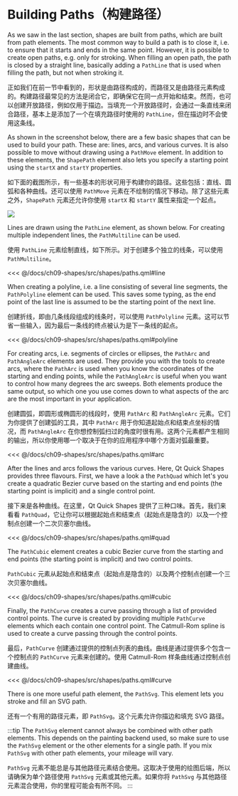 # Building Paths（构建路径）

As we saw in the last section, shapes are built from paths, which are built from path elements. The most common way to build a path is to close it, i.e. to ensure that it starts and ends in the same point. However, it is possible to create open paths, e.g. only for stroking. When filling an open path, the path is closed by a straight line, basically adding a ``PathLine`` that is used when filling the path, but not when stroking it.

正如我们在前一节中看到的，形状是由路径构成的，而路径又是由路径元素构成的。构建路径最常见的方法是闭合它，即确保它在同一点开始和结束。然而，也可以创建开放路径，例如仅用于描边。当填充一个开放路径时，会通过一条直线来闭合路径，基本上是添加了一个在填充路径时使用的 ``PathLine``，但在描边时不会使用这条线。

As shown in the screenshot below, there are a few basic shapes that can be used to build your path. These are: lines, arcs, and various curves. It is also possible to move without drawing using a ``PathMove`` element. In addition to these elements, the ``ShapePath`` element also lets you specify a starting point using the ``startX`` and ``startY`` properties.

如下面的截图所示，有一些基本的形状可用于构建你的路径。这些包括：直线、圆弧和各种曲线。还可以使用 ``PathMove`` 元素在不绘制的情况下移动。除了这些元素之外，``ShapePath`` 元素还允许你使用 ``startX`` 和 ``startY`` 属性来指定一个起点。

![](./assets/automatic/paths.png)

Lines are drawn using the ``PathLine`` element, as shown below. For creating multiple independent lines, the ``PathMultiline`` can be used.

使用 ``PathLine`` 元素绘制直线，如下所示。对于创建多个独立的线条，可以使用 ``PathMultiline``。

<<< @/docs/ch09-shapes/src/shapes/paths.qml#line

When creating a polyline, i.e. a line consisting of several line segments, the ``PathPolyline`` element can be used. This saves some typing, as the end point of the last line is assumed to be the starting point of the next line.

创建折线，即由几条线段组成的线条时，可以使用 ``PathPolyline`` 元素。这可以节省一些输入，因为最后一条线的终点被认为是下一条线的起点。

<<< @/docs/ch09-shapes/src/shapes/paths.qml#polyline

For creating arcs, i.e. segments of circles or ellipses, the ``PathArc`` and ``PathAngleArc`` elements are used. They provide you with the tools to create arcs, where the ``PathArc`` is used when you know the coordinates of the starting and ending points, while the ``PathAngleArc`` is useful when you want to control how many degrees the arc sweeps. Both elements produce the same output, so which one you use comes down to what aspects of the arc are the most important in your application.

创建圆弧，即圆形或椭圆形的线段时，使用 ``PathArc`` 和 ``PathAngleArc`` 元素。它们为你提供了创建弧的工具，其中 ``PathArc`` 用于你知道起始点和结束点坐标的情况，而 ``PathAngleArc`` 在你想控制弧扫过的角度时很有用。这两个元素都产生相同的输出，所以你使用哪一个取决于在你的应用程序中哪个方面对弧最重要。

<<< @/docs/ch09-shapes/src/shapes/paths.qml#arc

After the lines and arcs follows the various curves. Here, Qt Quick Shapes provides three flavours. First, we have a look a the ``PathQuad`` which let's you create a quadratic Bezier curve based on the starting and end points (the starting point is implicit) and a single control point.

接下来是各种曲线。在这里，Qt Quick Shapes 提供了三种口味。首先，我们来看看 ``PathQuad``，它让你可以根据起始点和结束点（起始点是隐含的）以及一个控制点创建一个二次贝塞尔曲线。

<<< @/docs/ch09-shapes/src/shapes/paths.qml#quad

The ``PathCubic`` element creates a cubic Bezier curve from the starting and end points (the starting point is implicit) and two control points.

``PathCubic`` 元素从起始点和结束点（起始点是隐含的）以及两个控制点创建一个三次贝塞尔曲线。

<<< @/docs/ch09-shapes/src/shapes/paths.qml#cubic

Finally, the ``PathCurve`` creates a curve passing through a list of provided control points. The curve is created by providing multiple ``PathCurve`` elements which each contain one control point. The Catmull-Rom spline is used to create a curve passing through the control points.

最后，``PathCurve`` 创建通过提供的控制点列表的曲线。曲线是通过提供多个包含一个控制点的 ``PathCurve`` 元素来创建的。使用 Catmull-Rom 样条曲线通过控制点创建曲线。

<<< @/docs/ch09-shapes/src/shapes/paths.qml#curve

There is one more useful path element, the ``PathSvg``. This element lets you stroke and fill an SVG path.

还有一个有用的路径元素，即 ``PathSvg``。这个元素允许你描边和填充 SVG 路径。

:::tip
The ``PathSvg`` element cannot always be combined with other path elements. This depends on the painting backend used, so make sure to use the ``PathSvg`` element or the other elements for a single path. If you mix ``PathSvg`` with other path elements, your mileage will vary.

``PathSvg`` 元素不能总是与其他路径元素结合使用。这取决于使用的绘图后端，所以请确保为单个路径使用 ``PathSvg`` 元素或其他元素。如果你将 ``PathSvg`` 与其他路径元素混合使用，你的里程可能会有所不同。
:::
